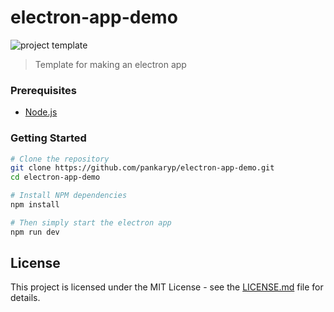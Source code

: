 # electron-app-demo

![project template](https://img.shields.io/badge/project-template-blue.svg?style=flat-square)

> Template for making an electron app

### Prerequisites

* [Node.js](https://nodejs.org/en/)

### Getting Started

```sh
# Clone the repository
git clone https://github.com/pankaryp/electron-app-demo.git
cd electron-app-demo

# Install NPM dependencies
npm install

# Then simply start the electron app
npm run dev
```

## License

This project is licensed under the MIT License - see the [LICENSE.md](LICENSE.md) file for details.

